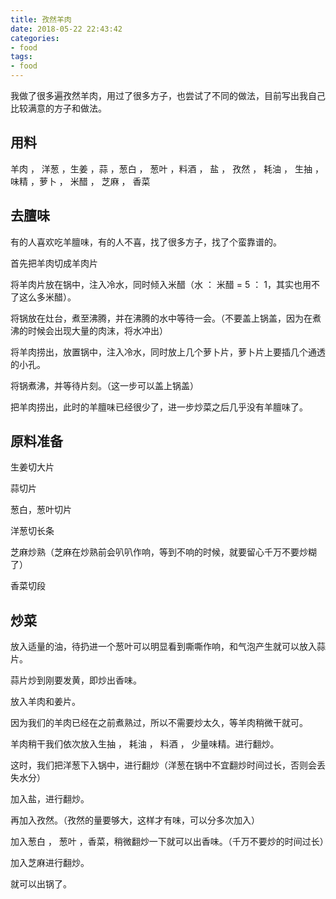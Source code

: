 ```yaml
---
title: 孜然羊肉
date: 2018-05-22 22:43:42
categories:
- food
tags:
- food
---
```

我做了很多遍孜然羊肉，用过了很多方子，也尝试了不同的做法，目前写出我自己比较满意的方子和做法。

<!-- more -->

## 用料

羊肉 ， 洋葱 ，生姜 ，蒜 ，葱白 ， 葱叶 ，料酒 ， 盐 ， 孜然 ， 耗油 ， 生抽 ，味精 ，萝卜 ， 米醋 ， 芝麻 ， 香菜

## 去膻味

有的人喜欢吃羊膻味，有的人不喜，找了很多方子，找了个蛮靠谱的。

首先把羊肉切成羊肉片

将羊肉片放在锅中，注入冷水，同时倾入米醋（水 ： 米醋 = 5 ： 1，其实也用不了这么多米醋）。

将锅放在灶台，煮至沸腾，并在沸腾的水中等待一会。（不要盖上锅盖，因为在煮沸的时候会出现大量的肉沫，将水冲出）

将羊肉捞出，放置锅中，注入冷水，同时放上几个萝卜片，萝卜片上要插几个通透的小孔。

将锅煮沸，并等待片刻。（这一步可以盖上锅盖）

把羊肉捞出，此时的羊膻味已经很少了，进一步炒菜之后几乎没有羊膻味了。

## 原料准备

生姜切大片

蒜切片

葱白，葱叶切片

洋葱切长条

芝麻炒熟（芝麻在炒熟前会叭叭作响，等到不响的时候，就要留心千万不要炒糊了）

香菜切段

## 炒菜

放入适量的油，待扔进一个葱叶可以明显看到嘶嘶作响，和气泡产生就可以放入蒜片。

蒜片炒到刚要发黄，即炒出香味。

放入羊肉和姜片。

因为我们的羊肉已经在之前煮熟过，所以不需要炒太久，等羊肉稍微干就可。

羊肉稍干我们依次放入生抽 ， 耗油 ， 料酒 ，  少量味精。进行翻炒。

这时，我们把洋葱下入锅中，进行翻炒（洋葱在锅中不宜翻炒时间过长，否则会丢失水分）

加入盐，进行翻炒。

再加入孜然。（孜然的量要够大，这样才有味，可以分多次加入）

加入葱白 ， 葱叶 ，香菜，稍微翻炒一下就可以出香味。（千万不要炒的时间过长）

加入芝麻进行翻炒。

就可以出锅了。

